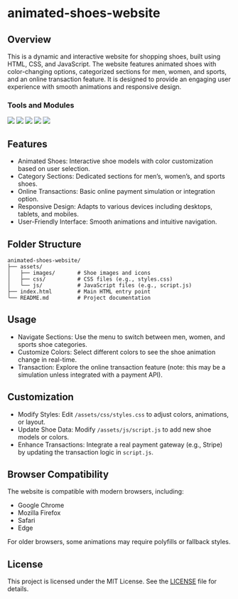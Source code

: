 # animated-shoes-website

## Overview
This is a dynamic and interactive website for shopping shoes, built using HTML, CSS, and JavaScript. The website features animated shoes with color-changing options, categorized sections for men, women, and sports, and an online transaction feature. It is designed to provide an engaging user experience with smooth animations and responsive design.

### Tools and Modules 
![](https://img.shields.io/badge/Programming_Language-HTML-orange.svg)
![](https://img.shields.io/badge/Programming_Language-CSS-blue.svg)
![](https://img.shields.io/badge/Programming_Language-JS-yellow.svg)
![](https://img.shields.io/badge/Application-visualization-lemon.svg)
![](https://img.shields.io/badge/Status-Complete-green.svg)

## Features
- Animated Shoes: Interactive shoe models with color customization based on user selection.
- Category Sections: Dedicated sections for men’s, women’s, and sports shoes.
- Online Transactions: Basic online payment simulation or integration option.
- Responsive Design: Adapts to various devices including desktops, tablets, and mobiles.
- User-Friendly Interface: Smooth animations and intuitive navigation.



## Folder Structure
```
animated-shoes-website/
├── assets/
│   ├── images/       # Shoe images and icons
│   ├── css/          # CSS files (e.g., styles.css)
│   └── js/           # JavaScript files (e.g., script.js)
├── index.html        # Main HTML entry point
└── README.md         # Project documentation
```

## Usage
- Navigate Sections: Use the menu to switch between men, women, and sports shoe categories.
- Customize Colors: Select different colors to see the shoe animation change in real-time.
- Transaction: Explore the online transaction feature (note: this may be a simulation unless integrated with a payment API).

## Customization
- Modify Styles: Edit `/assets/css/styles.css` to adjust colors, animations, or layout.
- Update Shoe Data: Modify `/assets/js/script.js` to add new shoe models or colors.
- Enhance Transactions: Integrate a real payment gateway (e.g., Stripe) by updating the transaction logic in `script.js`.

## Browser Compatibility
The website is compatible with modern browsers, including:
- Google Chrome
- Mozilla Firefox
- Safari
- Edge

For older browsers, some animations may require polyfills or fallback styles.



## License
This project is licensed under the MIT License. See the [LICENSE](LICENSE) file for details.


